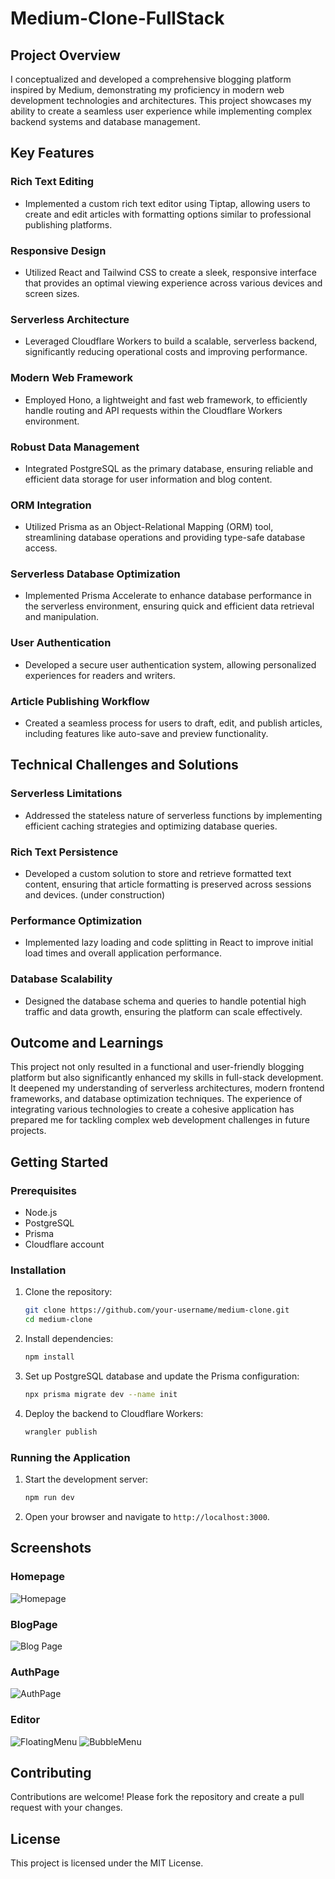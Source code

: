 # Medium-Clone-FullStack

## Project Overview

I conceptualized and developed a comprehensive blogging platform inspired by Medium, demonstrating my proficiency in modern web development technologies and architectures. This project showcases my ability to create a seamless user experience while implementing complex backend systems and database management.

## Key Features

### Rich Text Editing
- Implemented a custom rich text editor using Tiptap, allowing users to create and edit articles with formatting options similar to professional publishing platforms.

### Responsive Design
- Utilized React and Tailwind CSS to create a sleek, responsive interface that provides an optimal viewing experience across various devices and screen sizes.

### Serverless Architecture
- Leveraged Cloudflare Workers to build a scalable, serverless backend, significantly reducing operational costs and improving performance.

### Modern Web Framework
- Employed Hono, a lightweight and fast web framework, to efficiently handle routing and API requests within the Cloudflare Workers environment.

### Robust Data Management
- Integrated PostgreSQL as the primary database, ensuring reliable and efficient data storage for user information and blog content.

### ORM Integration
- Utilized Prisma as an Object-Relational Mapping (ORM) tool, streamlining database operations and providing type-safe database access.

### Serverless Database Optimization
- Implemented Prisma Accelerate to enhance database performance in the serverless environment, ensuring quick and efficient data retrieval and manipulation.

### User Authentication
- Developed a secure user authentication system, allowing personalized experiences for readers and writers.

### Article Publishing Workflow
- Created a seamless process for users to draft, edit, and publish articles, including features like auto-save and preview functionality.

## Technical Challenges and Solutions

### Serverless Limitations
- Addressed the stateless nature of serverless functions by implementing efficient caching strategies and optimizing database queries.

### Rich Text Persistence
- Developed a custom solution to store and retrieve formatted text content, ensuring that article formatting is preserved across sessions and devices. (under construction)

### Performance Optimization
- Implemented lazy loading and code splitting in React to improve initial load times and overall application performance.

### Database Scalability
- Designed the database schema and queries to handle potential high traffic and data growth, ensuring the platform can scale effectively.

## Outcome and Learnings

This project not only resulted in a functional and user-friendly blogging platform but also significantly enhanced my skills in full-stack development. It deepened my understanding of serverless architectures, modern frontend frameworks, and database optimization techniques. The experience of integrating various technologies to create a cohesive application has prepared me for tackling complex web development challenges in future projects.

## Getting Started

### Prerequisites

- Node.js
- PostgreSQL
- Prisma
- Cloudflare account

### Installation

1. Clone the repository:

    ```bash
    git clone https://github.com/your-username/medium-clone.git
    cd medium-clone
    ```

2. Install dependencies:

    ```bash
    npm install
    ```

3. Set up PostgreSQL database and update the Prisma configuration:

    ```bash
    npx prisma migrate dev --name init
    ```

4. Deploy the backend to Cloudflare Workers:

    ```bash
    wrangler publish
    ```

### Running the Application

1. Start the development server:

    ```bash
    npm run dev
    ```

2. Open your browser and navigate to `http://localhost:3000`.

## Screenshots

### Homepage
![Homepage](images/homepage.png)

### BlogPage
![Blog Page](images/BlogPage.png)

### AuthPage
![AuthPage](images/Auth.png)

### Editor 
![FloatingMenu](images/Editor%20FLoating%20menu.png)
![BubbleMenu](images/Bubble%20menu.png)

## Contributing

Contributions are welcome! Please fork the repository and create a pull request with your changes.

## License

This project is licensed under the MIT License.


